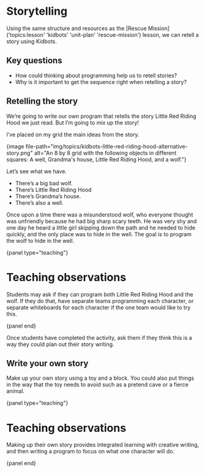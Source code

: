 # Storytelling

Using the same structure and resources as the [Rescue Mission]('topics:lesson' 'kidbots' 'unit-plan' 'rescue-mission') lesson, we can retell a story using Kidbots.

## Key questions

-   How could thinking about programming help us to retell stories?
-   Why is it important to get the sequence right when retelling a story?

## Retelling the story

We’re going to write our own program that retells the story Little Red Riding Hood we just read.
But I’m going to mix up the story!

I’ve placed on my grid the main ideas from the story.

{image file-path="img/topics/kidbots-little-red-riding-hood-alternative-story.png" alt="An 8 by 8 grid with the following objects in different squares: A well, Grandma's house, Little Red Riding Hood, and a wolf."}

Let’s see what we have.

-   There’s a big bad wolf.
-   There’s Little Red Riding Hood
-   There’s Grandma’s house.
-   There’s also a well.

Once upon a time there was a misunderstood wolf, who everyone thought was unfriendly because he had big sharp scary teeth.
He was very shy and one day he heard a little girl skipping down the path and he needed to hide quickly, and the only place was to hide in the well.
The goal is to program the wolf to hide in the well.

{panel type="teaching"}

# Teaching observations

Students may ask if they can program both Little Red Riding Hood and the wolf.
If they do that, have separate teams programming each character, or separate whiteboards for each character if the one team would like to try this.

{panel end}

Once students have completed the activity, ask them if they think this is a way they could plan out their story writing.

## Write your own story

Make up your own story using a toy and a block.
You could also put things in the way that the toy needs to avoid such as a pretend cave or a fierce animal.

{panel type="teaching"}

# Teaching observations

Making up their own story provides integrated learning with creative writing, and then writing a program to focus on what one character will do.

{panel end}
